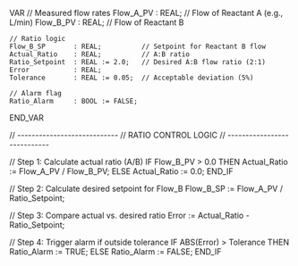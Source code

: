 VAR
    // Measured flow rates
    Flow_A_PV       : REAL;          // Flow of Reactant A (e.g., L/min)
    Flow_B_PV       : REAL;          // Flow of Reactant B

    // Ratio logic
    Flow_B_SP       : REAL;          // Setpoint for Reactant B flow
    Actual_Ratio    : REAL;          // A:B ratio
    Ratio_Setpoint  : REAL := 2.0;   // Desired A:B flow ratio (2:1)
    Error           : REAL;
    Tolerance       : REAL := 0.05;  // Acceptable deviation (5%)

    // Alarm flag
    Ratio_Alarm     : BOOL := FALSE;
END_VAR

// ----------------------------
// RATIO CONTROL LOGIC
// ----------------------------

// Step 1: Calculate actual ratio (A/B)
IF Flow_B_PV > 0.0 THEN
    Actual_Ratio := Flow_A_PV / Flow_B_PV;
ELSE
    Actual_Ratio := 0.0;
END_IF

// Step 2: Calculate desired setpoint for Flow_B
Flow_B_SP := Flow_A_PV / Ratio_Setpoint;

// Step 3: Compare actual vs. desired ratio
Error := Actual_Ratio - Ratio_Setpoint;

// Step 4: Trigger alarm if outside tolerance
IF ABS(Error) > Tolerance THEN
    Ratio_Alarm := TRUE;
ELSE
    Ratio_Alarm := FALSE;
END_IF

